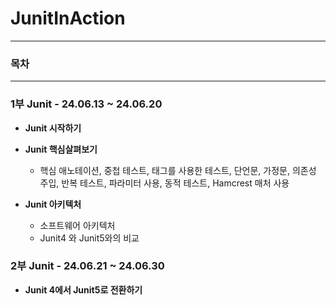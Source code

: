 # JunitInAction

---


### 목차

---

### 1부 Junit - 24.06.13 ~ 24.06.20
  - **Junit 시작하기**


  - **Junit 핵심살펴보기**
      - 핵심 애노테이션, 중첩 테스트, 태그를 사용한 테스트, 단언문, 가정문, 의존성 주입, 반복 테스트, 파라미터 사용, 동적 테스트, Hamcrest 매처 사용


  - **Junit 아키텍처**
    - 소프트웨어 아키텍처
    - Junit4 와 Junit5와의 비교
  
### 2부 Junit - 24.06.21 ~ 24.06.30

  - **Junit 4에서 Junit5로 전환하기**
    





